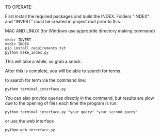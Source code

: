 TO OPERATE:

First install the required packages and build the INDEX. Folders "INDEX" and "INVERT" must be created in project root prior to this.

MAC AND LINUX 
(for Windows use approprite directory making command)
~~~
mkdir INVERT
mkdir INDEX
pip install requirements.txt
python make_index.py
~~~

This will take a while, so grab a snack.

After this is complete, you will be able to search for terms. 

to search for term via the command line:
~~~
python terminal_interface.py
~~~
You can also provide queries directly in the command, but results are slow due to the opening of files each time the program is run.
~~~
python terminal_interface.py "your query" "your second query"
~~~
or use the web interface
~~~
python web_interface.py
~~~

